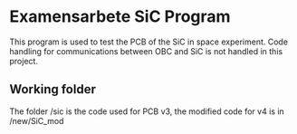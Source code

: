 # Examensarbete SiC Program
 This program is used to test the PCB of the SiC in space experiment. Code handling for communications between OBC and SiC is not handled in this project.

## Working folder
The folder /sic is the code used for PCB v3, the modified code for v4 is in /new/SiC_mod
